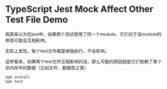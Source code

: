TypeScript Jest Mock Affect Other Test File Demo
=========================================================

我原来以为在jest中，如果两个测试使用了同一个module，它们对于该module的修改可能会互相影响。

实际上发现，每个test文件都是单独执行，不会影响。

这样看来，如果两个test文件互相影响的话，那么可能的原因就是它们依赖了某个非内存中的数据（比如文件、数据库之类）

```
npm install
npm test
```
